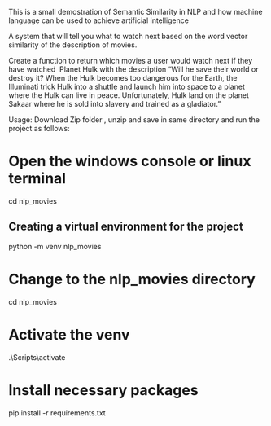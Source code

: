 This is a small demostration of Semantic Similarity in NLP and how machine language can be used to achieve artificial intelligence

A system that will tell you what to watch next based on the word vector similarity of the description of movies.

Create a function to return which movies a user would watch next if they have watched ​ Planet Hulk with the description “Will he save their world or destroy it? When the Hulk becomes too dangerous for the Earth, the Illuminati trick Hulk into a shuttle and launch him into space to a planet where the Hulk can live in peace. Unfortunately, Hulk land on the planet Sakaar where he is sold into slavery and trained as a gladiator.”

Usage:
Download Zip folder , unzip and save in same directory and run the project as follows:
# Open the windows console or linux terminal
cd nlp_movies
## Creating a virtual environment for the project
python -m venv nlp_movies
# Change to the nlp_movies directory
cd nlp_movies
# Activate the venv
.\Scripts\activate
# Install necessary packages
pip install -r requirements.txt